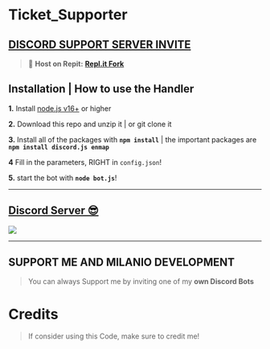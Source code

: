 # Ticket_Supporter

## [**DISCORD SUPPORT SERVER INVITE**](https://discord.gg/bYsTkVBNDK)
> 💪 **Host on Repit:** [**Repl.it Fork**](https://replit.com/@MyanmarGamer21/TicketSystem)

## Installation | How to use the Handler

 **1.** Install [node.js v16+](https://nodejs.org/) or higher

 **2.** Download this repo and unzip it    |    or git clone it

 **3.** Install all of the packages with **`npm install`**     |  the important packages are   **`npm install discord.js enmap`**

 **4** Fill in the parameters, RIGHT in `config.json`!

 **5.** start the bot with **`node bot.js`**!
  
***

## [Discord Server 😎](https://discord.gg/bYsTkVBNDK)
<a href="https://dsc.gg/milanio.dev"><img src="https://discord.com/api/guilds/825260113509351454/widget.png?style=banner2"></a>


***

## SUPPORT ME AND MILANIO DEVELOPMENT

> You can always Support me by inviting one of my **own Discord Bots**


# Credits

> If consider using this Code, make sure to credit me!
